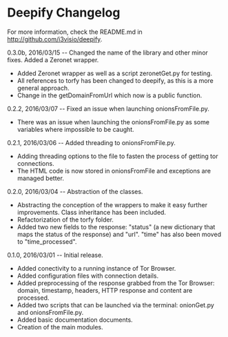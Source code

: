 Deepify Changelog
=================

For more information, check the README.md in <http://github.com/i3visio/deepify>.

0.3.0b, 2016/03/15 -- Changed the name of the library and other minor fixes. Added a Zeronet wrapper.
- Added Zeronet wrapper as well as a script zeronetGet.py for testing.
- All references to torfy has been changed to deepify, as this is a more general approach.
- Change in the getDomainFromUrl which now is a public function. 

0.2.2, 2016/03/07 -- Fixed an issue when launching onionsFromFile.py.
- There was an issue when launching the onionsFromFile.py as some variables where impossible to be caught.

0.2.1, 2016/03/06 -- Added threading to onionsFromFile.py.
- Adding threading options to the file to fasten the process of getting tor connections.
- The HTML code is now stored in onionsFromFile and exceptions are managed better.

0.2.0, 2016/03/04 -- Abstraction of the classes.
- Abstracting the conception of the wrappers to make it easy further improvements. Class inheritance has been included.
- Refactorization of the torfy folder.
- Added two new fields to the response: "status" (a new dictionary that maps the status of the response) and "url". "time" has also been moved to "time_processed".

0.1.0, 2016/03/01 -- Initial release.
- Added conectivity to a running instance of Tor Browser.
- Added configuration files with connection details.
- Added preprocessing of the response grabbed from the Tor Browser: domain, timestamp, headers, HTTP response and content are processed.
- Added two scripts that can be launched via the terminal: onionGet.py and onionsFromFile.py.
- Added basic documentation documents.
- Creation of the main modules.

